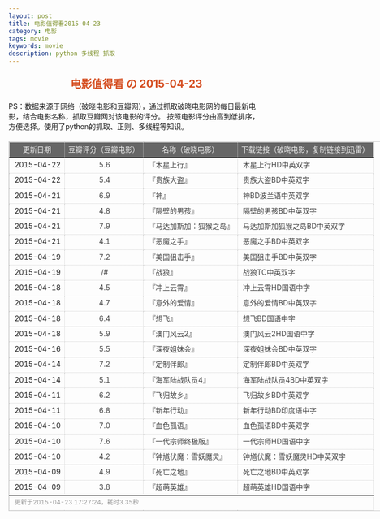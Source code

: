 ```yaml
---
layout: post
title: 电影值得看2015-04-23
category: 电影
tags: movie
keywords: movie 
description: python 多线程 抓取
---
```

<h2 style="text-align:center;color:#D54E21;margin:20px auto">电影值得看 の 2015-04-23</h2>
<div>PS：数据来源于网络（破晓电影和豆瓣网），通过抓取破晓电影网的每日最新电影，结合电影名称，抓取豆瓣网对该电影的评分。
按照电影评分由高到低排序，方便选择。使用了python的抓取、正则、多线程等知识。</div>
<table id="movietb">
	<thead>
		<tr>
			<td min-width="100px">更新日期</td>
			<td min-width="100px">豆瓣评分（豆瓣电影）</td>
			<td min-width="300px">名称（破晓电影）</td>
			<td>下载链接（破晓电影，复制链接到迅雷）</td>
		</tr>
	</thead>
	<tbody>
		<tr>
			<td>2015-04-22</td>
			<td style="color:#FF5138!important;text-align:center;"><a href="http://movie.douban.com/subject/5154799/" target="_blank">5.6</a></td>
			<td>『<a href="http://www.poxiao.com/movie/38292.html" target="_blank">木星上行</a>』</td>
			<td><a href="ftp://8:8@p13.poxiao.com:8202/[www.poxiao.com破晓电影]木星上行HD中英双字.rmvb  " target="_blank">木星上行HD中英双字</a></td>
		</tr>
				<tr>
			<td>2015-04-22</td>
			<td style="color:#FF5138!important;text-align:center;"><a href="http://movie.douban.com/subject/24872023/" target="_blank">5.4</a></td>
			<td>『<a href="http://www.poxiao.com/movie/38293.html" target="_blank">贵族大盗</a>』</td>
			<td><a href="ftp://7:7@p13.poxiao.com:8202/[www.poxiao.com破晓电影]贵族大盗BD中英双字.rmvb" target="_blank">贵族大盗BD中英双字</a></td>
		</tr>
				<tr>
			<td>2015-04-21</td>
			<td style="color:#FF5138!important;text-align:center;"><a href="http://movie.douban.com/subject/26200413/" target="_blank">6.9</a></td>
			<td>『<a href="http://www.poxiao.com/movie/38286.html" target="_blank">神</a>』</td>
			<td><a href="ftp://4:4@p13.poxiao.com:8202/[www.poxiao.com破晓电影]神BD波兰语中英双字.rmvb" target="_blank">神BD波兰语中英双字</a></td>
		</tr>
				<tr>
			<td>2015-04-21</td>
			<td style="color:#FF5138!important;text-align:center;"><a href="http://movie.douban.com/subject/25780555/" target="_blank">4.8</a></td>
			<td>『<a href="http://www.poxiao.com/movie/38288.html" target="_blank">隔壁的男孩</a>』</td>
			<td><a href="ftp://6:6@p13.poxiao.com:8202/[www.poxiao.com破晓电影]隔壁的男孩BD中英双字.rmvb" target="_blank">隔壁的男孩BD中英双字</a></td>
		</tr>
				<tr>
			<td>2015-04-21</td>
			<td style="color:#FF5138!important;text-align:center;"><a href="http://movie.douban.com/subject/25779809/" target="_blank">7.9</a></td>
			<td>『<a href="http://www.poxiao.com/movie/38285.html" target="_blank">马达加斯加：狐猴之岛</a>』</td>
			<td><a href="ftp://u:u@dz.dl1234.com:8006/[电影天堂www.dy2018.com]马达加斯加狐猴之岛BD中英双字.rmvb " target="_blank">马达加斯加狐猴之岛BD中英双字</a></td>
		</tr>
				<tr>
			<td>2015-04-21</td>
			<td style="color:#FF5138!important;text-align:center;"><a href="http://movie.douban.com/subject/19973403/" target="_blank">4.1</a></td>
			<td>『<a href="http://www.poxiao.com/movie/38287.html" target="_blank">恶魔之手</a>』</td>
			<td><a href="ftp://5:5@p13.poxiao.com:8202/[www.poxiao.com破晓电影]恶魔之手BD中英双字.rmvb" target="_blank">恶魔之手BD中英双字</a></td>
		</tr>
				<tr>
			<td>2015-04-19</td>
			<td style="color:#FF5138!important;text-align:center;"><a href="http://movie.douban.com/subject/21263666/" target="_blank">7.2</a></td>
			<td>『<a href="http://www.poxiao.com/movie/38283.html" target="_blank">美国狙击手</a>』</td>
			<td><a href="ftp://2:2@p13.poxiao.com:8202/[www.poxiao.com破晓电影]美国狙击手BD中英双字.rmvb" target="_blank">美国狙击手BD中英双字</a></td>
		</tr>
				<tr>
			<td>2015-04-19</td>
			<td style="color:#FF5138!important;text-align:center;"><a href="0" target="_blank">/#</a></td>
			<td>『<a href="http://www.poxiao.com/movie/38282.html" target="_blank">战狼</a>』</td>
			<td><a href="ftp://1:1@p13.poxiao.com:8202/[www.poxiao.com破晓电影]战狼TC中英双字.mp4" target="_blank">战狼TC中英双字</a></td>
		</tr>
				<tr>
			<td>2015-04-18</td>
			<td style="color:#FF5138!important;text-align:center;"><a href="http://movie.douban.com/subject/7003416/" target="_blank">4.5</a></td>
			<td>『<a href="http://www.poxiao.com/movie/38279.html" target="_blank">冲上云霄</a>』</td>
			<td><a href="ftp://5:5@p13.poxiao.com:8202/[www.poxiao.com破晓电影]冲上云霄HD国语中字.rmvb" target="_blank">冲上云霄HD国语中字</a></td>
		</tr>
				<tr>
			<td>2015-04-18</td>
			<td style="color:#FF5138!important;text-align:center;"><a href="http://movie.douban.com/subject/3007827/" target="_blank">4.7</a></td>
			<td>『<a href="http://www.poxiao.com/movie/38278.html" target="_blank">意外的爱情</a>』</td>
			<td><a href="ftp://6:6@p13.poxiao.com:8202/[www.poxiao.com破晓电影]意外的爱情BD中英双字.rmvb" target="_blank">意外的爱情BD中英双字</a></td>
		</tr>
				<tr>
			<td>2015-04-18</td>
			<td style="color:#FF5138!important;text-align:center;"><a href="http://movie.douban.com/subject/26012018/" target="_blank">6.4</a></td>
			<td>『<a href="http://www.poxiao.com/movie/38277.html" target="_blank">想飞</a>』</td>
			<td><a href="ftp://7:7@p13.poxiao.com:8202/[www.poxiao.com破晓电影]想飞BD国语中字.rmvb" target="_blank">想飞BD国语中字</a></td>
		</tr>
				<tr>
			<td>2015-04-18</td>
			<td style="color:#FF5138!important;text-align:center;"><a href="http://movie.douban.com/subject/25858785/" target="_blank">5.9</a></td>
			<td>『<a href="http://www.poxiao.com/movie/38276.html" target="_blank">澳门风云2</a>』</td>
			<td><a href="ftp://d:d@dx.dl1234.com:8006/[电影天堂www.dy2018.com]澳门风云2HD国语中字.rmvb " target="_blank">澳门风云2HD国语中字</a></td>
		</tr>
				<tr>
			<td>2015-04-16</td>
			<td style="color:#FF5138!important;text-align:center;"><a href="http://movie.douban.com/subject/5193997/" target="_blank">5.5</a></td>
			<td>『<a href="http://www.poxiao.com/movie/38273.html" target="_blank">深夜姐妹会</a>』</td>
			<td><a href="ftp://4:4@p13.poxiao.com:8202/[www.poxiao.com破晓电影]深夜姐妹会BD中英双字.rmvb" target="_blank">深夜姐妹会BD中英双字</a></td>
		</tr>
				<tr>
			<td>2015-04-14</td>
			<td style="color:#FF5138!important;text-align:center;"><a href="http://movie.douban.com/subject/3317370/" target="_blank">7.2</a></td>
			<td>『<a href="http://www.poxiao.com/movie/38267.html" target="_blank">定制伴郎</a>』</td>
			<td><a href="ftp://4:4@p13.poxiao.com:8202/[www.poxiao.com破晓电影]定制伴郎BD中英双字.rmvb" target="_blank">定制伴郎BD中英双字</a></td>
		</tr>
				<tr>
			<td>2015-04-14</td>
			<td style="color:#FF5138!important;text-align:center;"><a href="http://movie.douban.com/subject/26351660/" target="_blank">5.1</a></td>
			<td>『<a href="http://www.poxiao.com/movie/38268.html" target="_blank">海军陆战队员4</a>』</td>
			<td><a href="ftp://5:5@p13.poxiao.com:8202/[www.poxiao.com破晓电影]海军陆战队员4BD中英双字.rmvb" target="_blank">海军陆战队员4BD中英双字</a></td>
		</tr>
				<tr>
			<td>2015-04-11</td>
			<td style="color:#FF5138!important;text-align:center;"><a href="http://movie.douban.com/subject/21328115/" target="_blank">6.2</a></td>
			<td>『<a href="http://www.poxiao.com/movie/38263.html" target="_blank">飞归故乡</a>』</td>
			<td><a href="ftp://2:2@p13.poxiao.com:8202/[www.poxiao.com破晓电影]飞归故乡BD中英双字.rmvb" target="_blank">飞归故乡BD中英双字</a></td>
		</tr>
				<tr>
			<td>2015-04-11</td>
			<td style="color:#FF5138!important;text-align:center;"><a href="http://movie.douban.com/subject/20275845/" target="_blank">6.8</a></td>
			<td>『<a href="http://www.poxiao.com/movie/38264.html" target="_blank">新年行动</a>』</td>
			<td><a href="ftp://3:3@p13.poxiao.com:8202/[www.poxiao.com破晓电影]新年行动BD印度语中字.rmvb" target="_blank">新年行动BD印度语中字</a></td>
		</tr>
				<tr>
			<td>2015-04-10</td>
			<td style="color:#FF5138!important;text-align:center;"><a href="http://movie.douban.com/subject/4202983/" target="_blank">7.0</a></td>
			<td>『<a href="http://www.poxiao.com/movie/38259.html" target="_blank">血色孤语</a>』</td>
			<td><a href="ftp://7:7@p13.poxiao.com:8202/[www.poxiao.com破晓电影]血色孤语BD中英双字.rmvb" target="_blank">血色孤语BD中英双字</a></td>
		</tr>
				<tr>
			<td>2015-04-10</td>
			<td style="color:#FF5138!important;text-align:center;"><a href="http://movie.douban.com/subject/3821067/" target="_blank">7.6</a></td>
			<td>『<a href="http://www.poxiao.com/movie/38260.html" target="_blank">一代宗师终极版</a>』</td>
			<td><a href="ftp://8:8@p13.poxiao.com:8202/[www.poxiao.com破晓电影]一代宗师HD国语中字.mkv" target="_blank">一代宗师HD国语中字</a></td>
		</tr>
				<tr>
			<td>2015-04-10</td>
			<td style="color:#FF5138!important;text-align:center;"><a href="http://movie.douban.com/subject/25713420/" target="_blank">4.2</a></td>
			<td>『<a href="http://www.poxiao.com/movie/38261.html" target="_blank">钟馗伏魔：雪妖魔灵</a>』</td>
			<td><a href="ftp://1:1@p13.poxiao.com:8202/[www.poxiao.com破晓电影]钟馗伏魔：雪妖魔灵HD中英双字.mkv" target="_blank">钟馗伏魔：雪妖魔灵HD中英双字</a></td>
		</tr>
				<tr>
			<td>2015-04-09</td>
			<td style="color:#FF5138!important;text-align:center;"><a href="http://movie.douban.com/subject/25934067/" target="_blank">4.9</a></td>
			<td>『<a href="http://www.poxiao.com/movie/38257.html" target="_blank">死亡之地</a>』</td>
			<td><a href="ftp://5:5@p13.poxiao.com:8202/[www.poxiao.com破晓电影]死亡之地BD中英双字.rmvb" target="_blank">死亡之地BD中英双字</a></td>
		</tr>
				<tr>
			<td>2015-04-09</td>
			<td style="color:#FF5138!important;text-align:center;"><a href="http://movie.douban.com/subject/25702580/" target="_blank">3.8</a></td>
			<td>『<a href="http://www.poxiao.com/movie/38258.html" target="_blank">超萌英雄</a>』</td>
			<td><a href="ftp://6:6@p13.poxiao.com:8202/[www.poxiao.com破晓电影]超萌英雄HD国语中字.rmvb" target="_blank">超萌英雄HD国语中字</a></td>
		</tr>
			</tbody>
	<tfoot>
		<tr>
			<td colspan="4">更新于2015-04-23 17:27:24，耗时3.35秒</td>
		</tr>
	</tfoot>
</table>	<style>
	#movietb {width:790px;border:1px #CCCCCC solid;font-size:14px;margin:20px auto;}
	#movietb td {border:1px #CCCCCC dotted;line-height:24px;vertical-align: middle;}
	#movietb a {text-decoration:none;color:#464646; text-shadow:0 1px 0 #F2F2F2;border:0!important}
	#movietb a:hover {text-decoration:underline;color:#D54E21;}
	#movietb tbody tr:hover{background:#CCC}
	#movietb thead {background-color:#666;color:#eee;text-align:center}
	#movietb tbody {text-align:left;}
	#movietb tbody td {padding-left:10px;}
	#movietb tfoot td,.size {padding-left: 10px;font-size:12px;color:#999}
</style>
